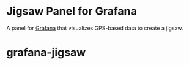Jigsaw Panel for Grafana
==========================
A panel for [Grafana](https://grafana.com/) that visualizes GPS-based data to create a jigsaw.

# grafana-jigsaw
